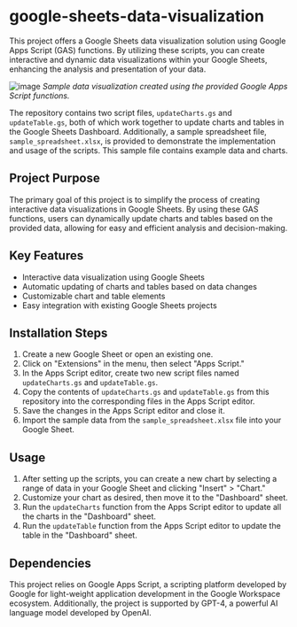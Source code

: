 # google-sheets-data-visualization
This project offers a Google Sheets data visualization solution using Google Apps Script (GAS) functions. By utilizing these scripts, you can create interactive and dynamic data visualizations within your Google Sheets, enhancing the analysis and presentation of your data.

![image](https://user-images.githubusercontent.com/98264095/231945108-cb43d055-275e-427b-9a4f-e1c7a43940d6.png)
*Sample data visualization created using the provided Google Apps Script functions.*

The repository contains two script files, `updateCharts.gs` and `updateTable.gs`, both of which work together to update charts and tables in the Google Sheets Dashboard. Additionally, a sample spreadsheet file, `sample_spreadsheet.xlsx`, is provided to demonstrate the implementation and usage of the scripts. This sample file contains example data and charts.

## Project Purpose

The primary goal of this project is to simplify the process of creating interactive data visualizations in Google Sheets. By using these GAS functions, users can dynamically update charts and tables based on the provided data, allowing for easy and efficient analysis and decision-making.

## Key Features

- Interactive data visualization using Google Sheets
- Automatic updating of charts and tables based on data changes
- Customizable chart and table elements
- Easy integration with existing Google Sheets projects

## Installation Steps

1. Create a new Google Sheet or open an existing one.
2. Click on "Extensions" in the menu, then select "Apps Script."
3. In the Apps Script editor, create two new script files named `updateCharts.gs` and `updateTable.gs`.
4. Copy the contents of `updateCharts.gs` and `updateTable.gs` from this repository into the corresponding files in the Apps Script editor.
5. Save the changes in the Apps Script editor and close it.
6. Import the sample data from the `sample_spreadsheet.xlsx` file into your Google Sheet.

## Usage

1. After setting up the scripts, you can create a new chart by selecting a range of data in your Google Sheet and clicking "Insert" > "Chart."
2. Customize your chart as desired, then move it to the "Dashboard" sheet.
3. Run the `updateCharts` function from the Apps Script editor to update all the charts in the "Dashboard" sheet.
4. Run the `updateTable` function from the Apps Script editor to update the table in the "Dashboard" sheet.

## Dependencies

This project relies on Google Apps Script, a scripting platform developed by Google for light-weight application development in the Google Workspace ecosystem. Additionally, the project is supported by GPT-4, a powerful AI language model developed by OpenAI.





